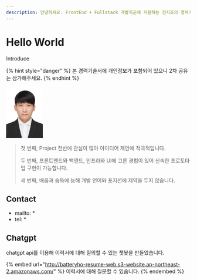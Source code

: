 ```yaml
---
description: 안녕하세요. FrontEnd + Fullstack 개발직군에 지원하는 전지호의 경력기술서입니다.
---
```


# Hello World

Introduce

{% hint style="danger" %}
본 경력기술서에 개인정보가 포함되어 있으니 2차 공유는 삼가해주세요.
{% endhint %}

![It's me](.gitbook/assets/전지호.jpg)

> 첫 번째, Project 전반에 관심이 많아 아이디어 제안에 적극적입니다.
>
> 두 번째, 프론트엔드와 백엔드, 인프라와 UI에 고른 경험이 있어 신속한 프로토타입 구현이 가능합니다.
>
> 세 번째, 배움과 습득에 능해 개발 언어와 포지션에 제약을 두지 않습니다.

## Contact

* mailto: \*
* tel: \*

## Chatgpt

chatgpt api를 이용해 이력서에 대해 질의할 수 있는 챗봇을 만들었습니다.

{% embed url="http://batteryho-resume-web.s3-website.ap-northeast-2.amazonaws.com/" %}
이력서에 대해 질문할 수 있습니다.
{% endembed %}

<figure><img src=".gitbook/assets/스크린샷 2024-06-19 오후 3.56.51.png" alt="" width="375"><figcaption></figcaption></figure>
